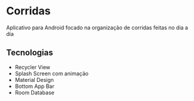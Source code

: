 # Corridas
Aplicativo para Android focado na organização de corridas feitas no dia a dia

## Tecnologias
- Recycler View
- Splash Screen com animação
- Material Design
- Bottom App Bar
- Room Database

